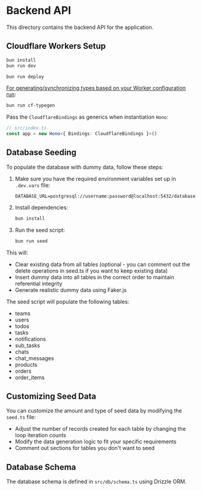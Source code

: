 # Backend API

This directory contains the backend API for the application.

## Cloudflare Workers Setup

```txt
bun install
bun run dev
```

```txt
bun run deploy
```

[For generating/synchronizing types based on your Worker configuration run](https://developers.cloudflare.com/workers/wrangler/commands/#types):

```txt
bun run cf-typegen
```

Pass the `CloudflareBindings` as generics when instantiation `Hono`:

```ts
// src/index.ts
const app = new Hono<{ Bindings: CloudflareBindings }>()
```

## Database Seeding

To populate the database with dummy data, follow these steps:

1. Make sure you have the required environment variables set up in `.dev.vars` file:
   ```
   DATABASE_URL=postgresql://username:password@localhost:5432/database_name
   ```

2. Install dependencies:
   ```bash
   bun install
   ```

3. Run the seed script:
   ```bash
   bun run seed
   ```

This will:
- Clear existing data from all tables (optional - you can comment out the delete operations in seed.ts if you want to keep existing data)
- Insert dummy data into all tables in the correct order to maintain referential integrity
- Generate realistic dummy data using Faker.js

The seed script will populate the following tables:
- teams
- users
- todos
- tasks
- notifications
- sub_tasks
- chats
- chat_messages
- products
- orders
- order_items

## Customizing Seed Data

You can customize the amount and type of seed data by modifying the `seed.ts` file:

- Adjust the number of records created for each table by changing the loop iteration counts
- Modify the data generation logic to fit your specific requirements
- Comment out sections for tables you don't want to seed

## Database Schema

The database schema is defined in `src/db/schema.ts` using Drizzle ORM.
